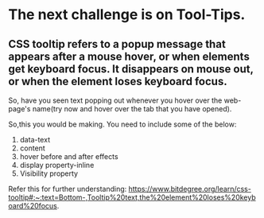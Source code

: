 # The next challenge is on Tool-Tips.
## CSS tooltip refers to a popup message that appears after a mouse hover, or when elements get keyboard focus. It disappears on mouse out, or when the element loses keyboard focus.

So, have you seen text popping out whenever you hover over the web-page's name(try now and hover over the tab that you have opened).

So,this you would be making. You need to include some of the below:
1. data-text
2. content
3. hover before and after effects
4. display property-inline
5. Visibility property

Refer this for further understanding: https://www.bitdegree.org/learn/css-tooltip#:~:text=Bottom-,Tooltip%20text,the%20element%20loses%20keyboard%20focus.
